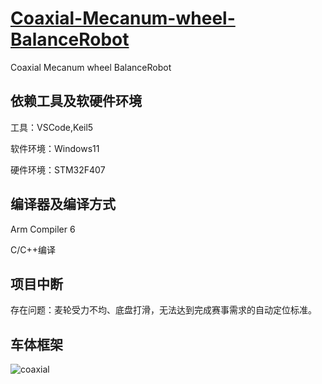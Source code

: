 # **[Coaxial-Mecanum-wheel-BalanceRobot](https://github.com/saphyxia/Coaxial-Mecanum-wheel-BalanceRobot)**

Coaxial Mecanum wheel BalanceRobot

## 依赖工具及软硬件环境

工具：VSCode,Keil5

软件环境：Windows11

硬件环境：STM32F407

## 编译器及编译方式

Arm Compiler 6

C/C++编译

## 项目中断

存在问题：麦轮受力不均、底盘打滑，无法达到完成赛事需求的自动定位标准。

## 车体框架

![coaxial](https://github.com/saphyxia/Coaxial-Mecanum-wheel-BalanceRobot/README.assets/coaxial.jpg)

